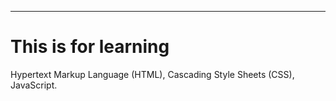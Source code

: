 -----------------------------
<h1>This is for learning</h1>

Hypertext Markup Language (HTML), Cascading Style Sheets (CSS), JavaScript.
